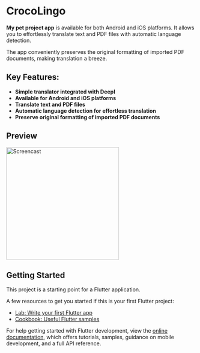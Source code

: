 # CrocoLingo

**My pet project app** is available for both Android and iOS platforms.
It allows you to effortlessly translate text and PDF files with automatic language detection. 

The app conveniently preserves the original formatting of imported PDF documents, making translation a
breeze. 

## Key Features:

- **Simple translator integrated with Deepl**
- **Available for Android and iOS platforms**
- **Translate text and PDF files**
- **Automatic language detection for effortless translation**
- **Preserve original formatting of imported PDF documents**

## Preview

<img src="https://github.com/user-attachments/assets/eadc2db5-6637-4695-b6ed-988ce65098f8" width=300 alt="Screencast"/>

## Getting Started

This project is a starting point for a Flutter application.

A few resources to get you started if this is your first Flutter project:

- [Lab: Write your first Flutter app](https://docs.flutter.dev/get-started/codelab)
- [Cookbook: Useful Flutter samples](https://docs.flutter.dev/cookbook)

For help getting started with Flutter development, view the
[online documentation](https://docs.flutter.dev/), which offers tutorials,
samples, guidance on mobile development, and a full API reference.
